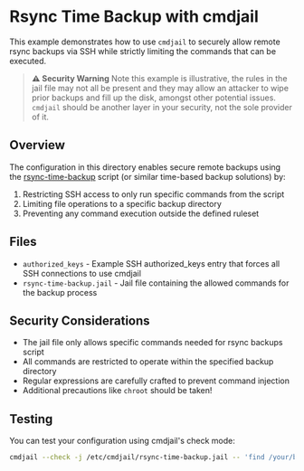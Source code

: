 # Rsync Time Backup with cmdjail

This example demonstrates how to use `cmdjail` to securely allow remote rsync backups via SSH while strictly limiting the commands that can be executed.

> **⚠️ Security Warning**
> Note this example is illustrative, the rules in the jail file may not all be present and they may allow an attacker to wipe prior backups and fill up the disk, amongst other potential issues. `cmdjail` should be another layer in your security, not the sole provider of it.

## Overview

The configuration in this directory enables secure remote backups using the [rsync-time-backup](https://github.com/laurent22/rsync-time-backup) script (or similar time-based backup solutions) by:

1. Restricting SSH access to only run specific commands from the script
2. Limiting file operations to a specific backup directory
3. Preventing any command execution outside the defined ruleset

## Files

- `authorized_keys` - Example SSH authorized_keys entry that forces all SSH connections to use cmdjail
- `rsync-time-backup.jail` - Jail file containing the allowed commands for the backup process

## Security Considerations

- The jail file only allows specific commands needed for rsync backups script
- All commands are restricted to operate within the specified backup directory
- Regular expressions are carefully crafted to prevent command injection
- Additional precautions like `chroot` should be taken!

## Testing

You can test your configuration using cmdjail's check mode:

```bash
cmdjail --check -j /etc/cmdjail/rsync-time-backup.jail -- 'find /your/backup/path/backup.marker'
```
